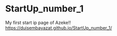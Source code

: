 # StartUp_number_1
My first start ip page of Azeke!!
https://duisembayazat.github.io/StartUp_number_1/
